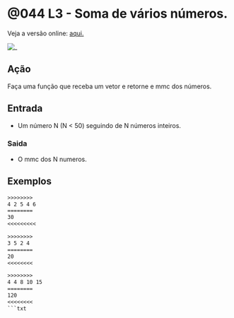 # @044 L3 - Soma de vários números.

Veja a versão online: [aqui.](https://github.com/qxcodefup/arcade/blob/master/base/044/Readme.md)

![_](https://raw.githubusercontent.com/qxcodefup/arcade/master/base/044/cover.jpg)
[](solver.py)

## Ação

Faça uma função que receba um vetor e retorne e mmc dos números.

## Entrada

*   Um número N (N < 50) seguindo de N números inteiros.

### Saida

*   O mmc dos N numeros.

## Exemplos

```txt
>>>>>>>>
4 2 5 4 6
========
30
<<<<<<<<<

>>>>>>>>
3 5 2 4
========
20
<<<<<<<<

>>>>>>>>
4 4 8 10 15
========
120
<<<<<<<<
```txt
